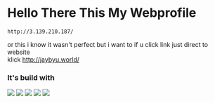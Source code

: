# Hello There This My Webprofile
```
http://3.139.210.187/
```
or this i know it wasn't perfect but i want to if u click link just direct to website <br>
klick http://jaybyu.world/

### It's build with 

![](https://img.shields.io/badge/HTML5-E34F26?style=for-the-badge&logo=html5&logoColor=white) ![](https://img.shields.io/badge/Sass-CC6699?style=for-the-badge&logo=sass&logoColor=white) ![](https://img.shields.io/badge/JavaScript-323330?style=for-the-badge&logo=javascript&logoColor=F7DF1E) ![](https://img.shields.io/badge/Django-092E20?style=for-the-badge&logo=django&logoColor=white) ![](https://img.shields.io/badge/Amazon_AWS-232F3E?style=for-the-badge&logo=amazon-aws&logoColor=white)
